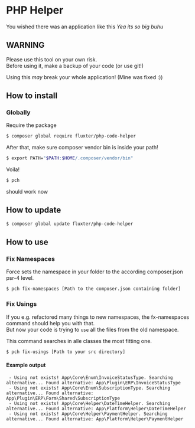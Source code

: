 # PHP Helper
You wished there was an application like this *Yea its so big buhu*
## WARNING
Please use this tool on your own risk.  
Before using it, make a backup of your code (or use git!)

Using this *may* break your whole application! (Mine was fixed :))

## How to install
### Globally
Require the package 
```bash
$ composer global require fluxter/php-code-helper
```

After that, make sure composer vendor bin is inside your path!
```bash
$ export PATH="$PATH:$HOME/.composer/vendor/bin"
```

Voila!
```bash
$ pch
```
should work now

## How to update
```bash
$ composer global update fluxter/php-code-helper
```
## How to use
### Fix Namespaces
Force sets the namespace in your folder to the according composer.json psr-4 level. 
```bash
$ pch fix-namespaces [Path to the composer.json containing folder]
```
### Fix Usings
If you e.g. refactored many things to new namespaces, the fx-namespaces command should help you with that.   
But now your code is trying to `use` all the files from the old namespace.

This command searches in alle classes the most fitting one.
```bash
$ pch fix-usings [Path to your src directory]
```

#### Example output
```
 - Using not exists! App\Core\Enum\InvoiceStatusType. Searching alternative... Found alternative: App\Plugin\ERP\InvoiceStatusType
 - Using not exists! App\Core\Enum\SubscriptionType. Searching alternative... Found alternative: App\Plugin\ERP\Form\Shared\SubscriptionType
 - Using not exists! App\Core\Helper\DateTimeHelper. Searching alternative... Found alternative: App\Platform\Helper\DateTimeHelper
 - Using not exists! App\Core\Helper\PaymentHelper. Searching alternative... Found alternative: App\Platform\Helper\PaymentHelper
```
